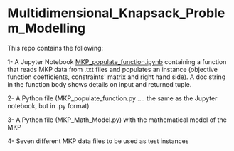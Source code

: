# Multidimensional_Knapsack_Problem_Modelling
This repo contains the following:

1- A Jupyter Notebook [MKP_populate_function.ipynb](https://github.com/AghaMS/Multidimensional-Knapsack-Problem-populateFunction/blob/main/MKP%20populate%20function.ipynb) containing a function that reads MKP data from .txt files and populates an instance (objective function coefficients, constraints' matrix and right hand side). A doc string in the function body shows details on input and returned tuple.

2- A Python file (MKP_populate_function.py .... the same as the Jupyter notebook, but in .py format)

3- A Python file (MKP_Math_Model.py) with the mathematical model of the MKP

4- Seven different MKP data files to be used as test instances
